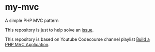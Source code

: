 # my-mvc
A simple PHP MVC pattern

This repository is just to help solve an [issue](https://www.000webhost.com/forum/t/how-to-use-php-with-mvc-pattern-on-000webhost/54998).

This repository is based on Youtube Codecourse channel playlist [Build a PHP MVC Application](https://www.youtube.com/playlist?list=PLfdtiltiRHWGXVHXX09fxXDi-DqInchFD).
